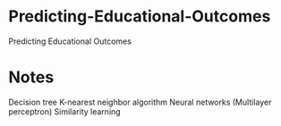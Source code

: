 # Predicting-Educational-Outcomes
Predicting Educational Outcomes

# Notes

Decision tree
K-nearest neighbor algorithm
Neural networks (Multilayer perceptron)
Similarity learning

